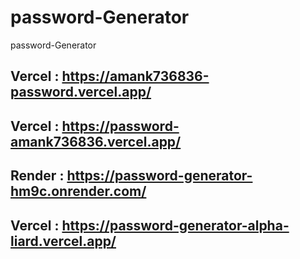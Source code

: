 # password-Generator
 password-Generator <br>
 
## Vercel : https://amank736836-password.vercel.app/
## Vercel : https://password-amank736836.vercel.app/
## Render : https://password-generator-hm9c.onrender.com/
## Vercel : https://password-generator-alpha-liard.vercel.app/
